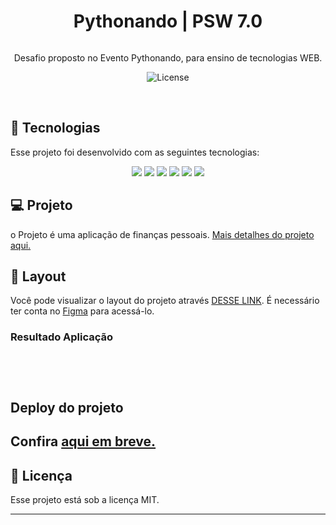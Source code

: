 <h1 align="center"> Pythonando | PSW 7.0 </h1>
<p align="center">

  ![]()
  
</p>

<p align="center">
Desafio proposto no Evento Pythonando, para ensino de tecnologias WEB.

<p align="center">
  <img alt="License" src="https://img.shields.io/static/v1?label=license&message=MIT&color=49AA26&labelColor=000000">
</p>

<br>

## 🚀 Tecnologias

Esse projeto foi desenvolvido com as seguintes tecnologias:

<p align="center">
  <!-- <img src="https://img.shields.io/badge/JavaScript-323330?style=for-the-badge&logo=javascript&logoColor=F7DF1E"> -->
  <img src="https://img.shields.io/badge/Django-092E20?style=for-the-badge&logo=django&logoColor=white" />
  <img src="https://img.shields.io/badge/Python-14354C?style=for-the-badge&logo=python&logoColor=white"/>
  <img src="https://img.shields.io/badge/JavaScript-F7DF1E?style=for-the-badge&logo=javascript&logoColor=black"/>
  <img src="https://img.shields.io/badge/Bootstrap-563D7C?style=for-the-badge&logo=bootstrap&logoColor=white"/>
  <img src="https://img.shields.io/badge/HTML5-E34F26?style=for-the-badge&logo=html5&logoColor=white"/>
  <img src="https://img.shields.io/badge/CSS3-1572B6?style=for-the-badge&logo=css3&logoColor=white"/>

</p>

## 💻 Projeto

o Projeto é uma aplicação de finanças pessoais.
[Mais detalhes do projeto aqui.](https://grizzly-amaranthus-f6a.notion.site/AULA-1-PSW-7-0-5ecbdaa1e05343f0bf6498d0823d66a9)



## 🔖 Layout

Você pode visualizar o layout do projeto através [DESSE LINK](https://www.figma.com/file/9GhGdXv0fQyrT5ONvJoTGo/psw-7.0?type=design&node-id=0%3A1&mode=design&t=D92r5VeitR982Oc0-1). É necessário ter conta no [Figma](https://figma.com) para acessá-lo.

###  Resultado Aplicação 

![]()

<!-- ![](/img/habits.png) -->
<br>

![]()

<!--<br>
<br>
<video width="219" height="454" controls="controls" autoplay="autoplay">
<source src="https://streamable.com/3pcted" type="video/mp4">
<object data="" width="219" height="240">
<embed width="320" height="454" src="https://streamable.com/3pcted">
</object>
</video>
-->


## Deploy do projeto

Confira [aqui em breve.]()
---

<!-- ## Como executar ?
É Necessário Node LTS > versão 16, instalado.
### Procedimento Iniciar backend 

- Acessar primeiro o diretório server com o comando
```bash
cd server
```
- Instalar as dependências do backend
```bash
npm install
```
- Instalar blibliotecas

Fastify
```bash
  npm i fastify -D
```
TSX
```bash
npm i tsx -D
```
prisma:
```bash
npm i prisma -D
```
dependência de produção do prisma:
```bash
npm i @prisma/client
```
Prisma ERD Generator juntamente com a bliblioteca mermaid para geração de diagramas :
```bash
npm i prisma-erd-generator @mermaid-js/mermaid-cli -D
```
Cors do Fastify
```bash
npm i @fastify/cors
```
---

- Iniciar o backend com o comando
```bash
npm run dev
```

 #### Com o backend rodando você pode escolher entre a aplicação WEB ou MOBILE
---
### Procedimento iniciar aplicação WEB 

- Acessar primeiro o diretório web com o comando
```bash
cd web
```
- Instalar as dependências da aplicação WEB
```bash
npm install
```
- Instalar as blibliotecas da aplicação:

Tailwindcss
```bash
npm install -D tailwindcss postcss autoprefixer
```
Axios
```bash
npm i axios
```
Sweetalert2
```bash
npm i sweetalert2
```
- Iniciar a aplicação web com o comando
```bash
npm run dev
```
### Procedimento iniciar aplicação MOBILE 

- Acessar primeiro o diretório mobile com o comando
```bash
cd mobile
```
 Instalar as dependências da aplicação MOBILE
```bash
npm install
```
- Instalar as blibliotecas necessárias:
  
Native Base:
```bash
npm install native-base

npx expo install react-native-svg@12.1.1

npx expo install react-native-safe-area-context@3.3.2
```
Fonts do google:
```bash
npx expo install expo-font @expo-google-fonts/roboto
```
phosphor-react-native:
```bash
npm install --save phosphor-react-native
```
xvg-transformer:
```bash
npm i react-native-svg-transformer
```
react navigation: 
```bash
npm install @react-navigation/native

```
Instalando dependências em um projeto gerenciado pelo Expo:
```bash
npx expo install react-native-screens react-native-safe-area-context
```
Tab navigation
```bash
npm install @react-navigation/bottom-tabs
```
Axios:
```bash
npm i axios
```
country-list
```bash
npm i --save-dev @types/country-list
```
country-flag
```bash
npm install --save react-native-country-flag
```
dayjs
```bash
npm install dayjs
```
Dotenv
```bash
npm dotenv babel-plugin-inline-dotenv
```
- Para Rodar a aplicação mobile localmente:
É necessário um aparelho celular físico e o baixar o aplicativo ExpoGo na playstore, e conectar na conta do aplicativo ExpoGo;
depois conectar o cabo USB no celular e computador, ou notbook [acesse o tutorial de como rodar expogo via USB, aqui.](http://bit.ly/3SYlJXv)

Executar o projeto via usb com o app expoGo rodando o seguinte comando no terminal:
```bash
npm run android
```
Depois só aguardar a versão Mobile renderizar no seu celular físico.
A aplicação "server" se integra com a "web" e a "mobile", realizando o Back-end.  -->

## :memo: Licença

Esse projeto está sob a licença MIT.

---

